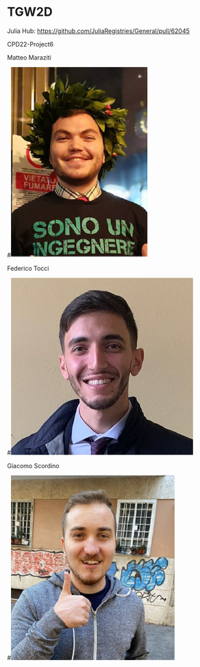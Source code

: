 # TGW2D

Julia Hub: https://github.com/JuliaRegistries/General/pull/62045

CPD22-Project6  

Matteo Maraziti 

#![MatteoMaraziti](/images/contributors/MatteoMaraziti.png)

Federico Tocci  

#![FedericoTocci](/images/contributors/FedericoTocci.png)

Giacomo Scordino

#![GiacomoScordino](/images/contributors/GiacomoScordino.png)

